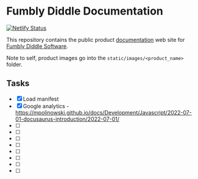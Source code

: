 # Fumbly Diddle Documentation

[![Netlify Status](https://api.netlify.com/api/v1/badges/8a7197f0-9570-4915-bc81-88b80c5a1a85/deploy-status)](https://app.netlify.com/sites/fumbly-diddle-docs/deploys)

This repository contains the public product [documentation](https://docs.fumblydiddle.com) web site for [Fumbly Diddle Software](https://fumblydiddle.com).

Note to self, product images go into the `static/images/<product_name>` folder.

## Tasks

- [x] Load manifest
- [x] Google analytics - https://mpolinowski.github.io/docs/Development/Javascript/2022-07-01-docusaurus-introduction/2022-07-01/
- [ ] 
- [ ] 
- [ ] 
- [ ] 
- [ ] 
- [ ] 
- [ ] 
- [ ] 